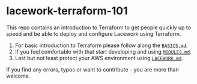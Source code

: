 # lacework-terraform-101

This repo contains an introduction to Terraform to get people quickly up to speed and be able to deploy and configure Lacework using Terraform.

1. For basic introduction to Terraform please follow along the [`BASICS.md`](https://github.com/timarenz/lacework-terraform-101/blob/main/BASICS.md).
2. If you feel comfortable with that start developing and using [`MODULES.md`](https://github.com/timarenz/lacework-terraform-101/blob/main/MODULES.md).
3. Last but not least protect your AWS environment using [`LACEWORK.md`](https://github.com/timarenz/lacework-terraform-101/blob/main/LACEWORK.md).

If you find any errors, typos or want to contribute - you are more than welcome.
